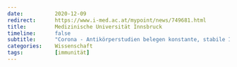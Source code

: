 ```yaml
---
date:          2020-12-09
redirect:      https://www.i-med.ac.at/mypoint/news/749681.html
title:         Medizinische Universität Innsbruck
timeline:      false
subtitle:      "Corona - Antikörperstudien belegen konstante, stabile Immunität"
categories:    Wissenschaft
tags:          [immunität]
---
```


